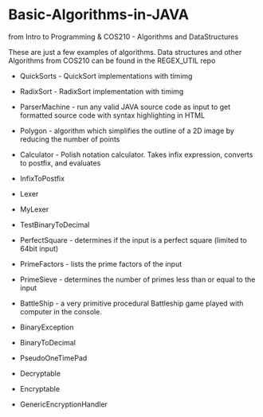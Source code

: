 Basic-Algorithms-in-JAVA
========================

from Intro to Programming & COS210 - Algorithms and DataStructures

These are just a few examples of algorithms. 
Data structures and other Algorithms from COS210 can be found in the REGEX_UTIL repo

- QuickSorts - QuickSort implementations with timimg
- RadixSort - RadixSort implementation with timimg
- ParserMachine - run any valid JAVA source code as input to get formatted source code with syntax highlighting in HTML
- Polygon - algorithm which simplifies the outline of a 2D image by reducing the number of points

- Calculator - Polish notation calculator. Takes infix expression, converts to postfix, and evaluates
- InfixToPostfix
- Lexer
- MyLexer
- TestBinaryToDecimal


- PerfectSquare - determines if the input is a perfect square (limited to 64bit input)
- PrimeFactors - lists the prime factors of the input
- PrimeSieve - determines the number of primes less than or equal to the input

- BattleShip - a very primitive procedural Battleship game played with computer in the console.


- BinaryException
- BinaryToDecimal
- PseudoOneTimePad
- Decryptable
- Encryptable
- GenericEncryptionHandler
